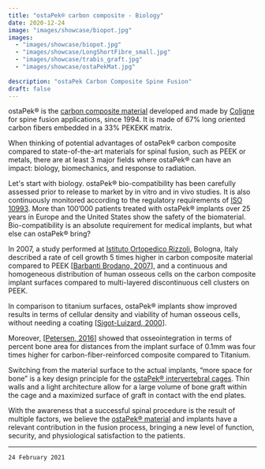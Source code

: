 ```yaml
---
title: "ostaPek® carbon composite - Biology"
date: 2020-12-24
image: "images/showcase/biopot.jpg"
images: 
  - "images/showcase/biopot.jpg"
  - "images/showcase/LongShortFibre_small.jpg"
  - "images/showcase/trabis_graft.jpg"
  - "images/showcase/ostaPekMat.jpg"
  
description: "ostaPek Carbon Composite Spine Fusion"
draft: false
---
```


ostaPek® is the [carbon composite material](https://saps2412.github.io/sales_mktg/what_is_ostaPek_and_why.pdf) developed and made by [Coligne](http://www.coligne.com/international/home.html) 
for spine fusion applications, since 1994. It is made of 67% long oriented carbon fibers embedded in a 33% PEKEKK matrix. 

When thinking of potential advantages of ostaPek® carbon composite compared to state-of-the-art materials for spinal fusion, such as PEEK or metals, 
there are at least 3 major fields where ostaPek® can have an impact: biology, biomechanics, and response to radiation.

<!--more-->

Let's start with biology. ostaPek® bio-compatibility has been carefully assessed prior to release to market by in vitro and in vivo studies. 
It is also continuously monitored according to the regulatory requirements of [ISO 10993](https://www.iso.org/standard/68936.html). 
More than 100’000 patients treated with ostaPek® implants over 25 years in Europe and the United States show the safety of the biomaterial. 
Bio-compatibility is an absolute requirement for medical implants, but what else can ostaPek® bring? 

In 2007, a study performed at [Istituto Ortopedico Rizzoli](http://www.ior.it/en/curarsi-al-rizzoli), Bologna, Italy 
described a rate of cell growth 5 times higher in carbon composite material compared to PEEK [[Barbanti Brodano, 2007](https://saps2412.github.io/publications/Composite%20Barbanti%20Brodano%202007.pdf)], 
and a continuous and homogeneous distribution of human osseous cells on the carbon composite implant surfaces compared to multi-layered discontinuous cell clusters on PEEK.

In comparison to titanium surfaces, ostaPek® implants show improved results in terms of cellular density and viability of human osseous cells, 
without needing a coating [[Sigot-Luizard, 2000](https://saps2412.github.io/publications/Composite%20Sigot%20Luizard%202000.pdf)]. 

Moreover, [[Petersen, 2016](https://www.mdpi.com/2079-6439/4/1/1)] showed that osseointegration in terms of percent bone area for distances from the implant surface of 0.1mm was four times higher for carbon-fiber-reinforced composite compared to Titanium.

Switching from the material surface to the actual implants, “more space for bone” is a key design principle for the [ostaPek® intervertebral cages](https://spinenuances.com/products). 
Thin walls and a light architecture allow for a large volume of bone graft within the cage and a maximized surface of graft in contact with the end plates.

With the awareness that a successful spinal procedure is the result of multiple factors, we believe the [ostaPek® material](https://saps2412.github.io/sales_mktg/what_is_ostaPek_and_why.pdf) and implants have a relevant contribution in the fusion process, 
bringing a new level of function, security, and physiological satisfaction to the patients.

---

`24 February 2021`
